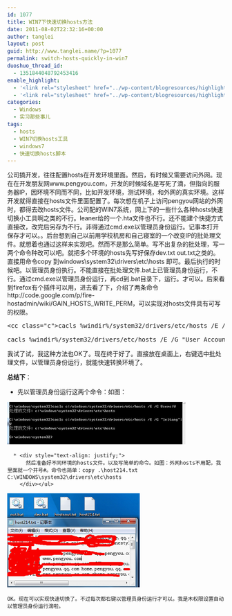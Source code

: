 ```yaml
---
id: 1077
title: WIN7下快速切换hosts方法
date: 2011-08-02T22:32:16+00:00
author: tanglei
layout: post
guid: http://www.tanglei.name/?p=1077
permalink: switch-hosts-quickly-in-win7
duoshuo_thread_id:
  - 1351844048792453416
enable_highlight:
  - '<link rel="stylesheet" href="../wp-content/blogresources/highlightconfig/highlight.default.min.css"><script src="../wp-content/blogresources/highlightconfig/jquery-2.1.4.min.js"></script><script src="../wp-content/blogresources/highlightconfig/enable_highlight.js"></script>'
  - '<link rel="stylesheet" href="../wp-content/blogresources/highlightconfig/highlight.default.min.css"><script src="../wp-content/blogresources/highlightconfig/jquery-2.1.4.min.js"></script><script src="../wp-content/blogresources/highlightconfig/enable_highlight.js"></script>'
categories:
  - Windows
  - 实习那些事儿
tags:
  - hosts
  - WIN7切换hosts工具
  - windows7
  - 快速切换hosts脚本
---
```

公司搞开发，往往配置hosts在开发环境里面。然后，有时候又需要访问外网。现在在开发朋友网www.pengyou.com，开发的时候域名是写死了滴，但指向的服务器IP，因环境不同而不同，比如开发环境，测试环境，和外网的真实环境。这样开发就得直接在hosts文件里面配置了。每次想在机子上访问pengyou网站的外网时，都得去改hosts文件。公司配的WIN7系统，网上下的一些什么各种hosts快速切换小工具啊之类的不行。leaner给的一个.hta文件也不行。还不能建个快捷方式直接改，改完后另存为不行。非得通过cmd.exe以管理员身份运行。记事本打开保存才可以。。后台想到自己以前用学校机房和自己寝室的一个改变IP的批处理文件。就想着也通过这样来实现吧。然而不是那么简单。写不出复杂的批处理，写一两个命令种改可以吧。就把多个环境的hosts先写好保存dev.txt out.txt之类的。直接用命令copy 到windows\system32\drivers\etc\hosts 即可。最后执行的时候吧。以管理员身份执行。不能直接在批处理文件.bat上已管理员身份运行，不行。通过cmd.exe以管理员身份运行，再cd到.bat目录下，运行。才可以。后来看到firefox有个插件可以用，进去看了下，介绍了两条命令http://code.google.com/p/fire-hostadmin/wiki/GAIN\_HOSTS\_WRITE_PERM，可以实现对hosts文件具有可写的权限。

<pre>&lt;cc class="c">cacls %windir%/system32/drivers/etc/hosts /E /G Users:W

cacls %windir%/system32/drivers/etc/hosts /E /G "User Account Name":W&lt;/cc></pre>

我试了试，我这种方法也OK了。现在终于好了。直接放在桌面上，右键选中批处理文件，以管理员身份运行，就能快速转换环境了。

**总结下**：

  * <div>
      先以管理员身份运行这两个命令：如图：
    </div>
    
   ![](/wp-content/uploads/2011/08/080211_1432_hosts1.png)</li> 
    
      * <div style="text-align: justify;">
          然后准备好不同环境的hosts文件。以及写简单的命令。如图：外网hosts不用配，我里面就一个井号#。命令也简单：copy .\host214.txt C:\WINDOWS\system32\drivers\etc\hosts
        </div></ul> 
    
   ![WIN7下快速切换hosts方法](/wp-content/uploads/2011/08/080211_1432_hosts2.png)
    
    OK。现在可以实现快速切换了。不过每次都右键以管理员身份运行才可以。我是木权限设置自动以管理员身份运行滴啦。

